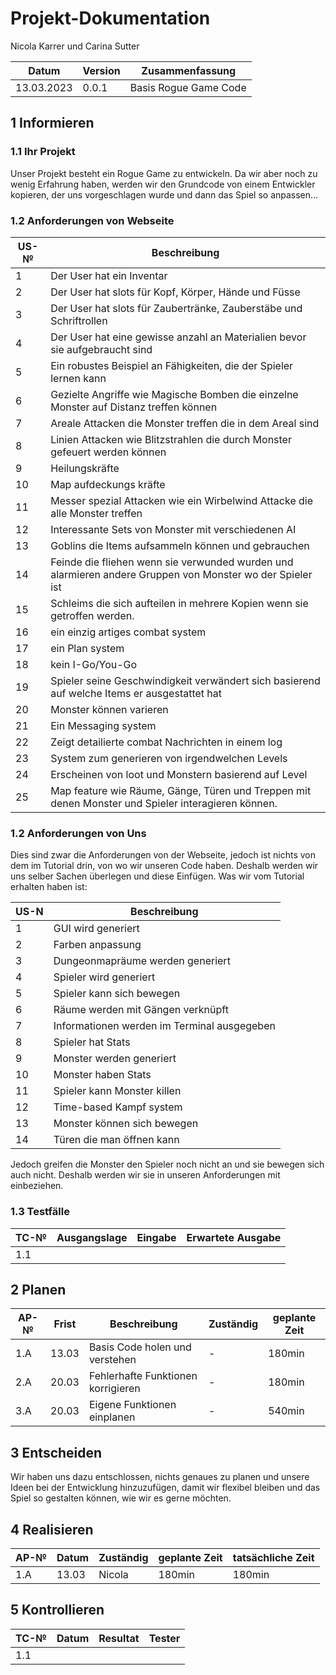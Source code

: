 # Projekt-Dokumentation



Nicola Karrer und Carina Sutter

| Datum | Version | Zusammenfassung                                              |
| ----- | ------- | ------------------------------------------------------------ |
| 13.03.2023 | 0.0.1   | Basis Rogue Game Code |

## 1 Informieren

### 1.1 Ihr Projekt

Unser Projekt besteht ein Rogue Game zu entwickeln. Da wir aber noch zu wenig Erfahrung haben, werden wir den Grundcode von einem Entwickler kopieren, der uns vorgeschlagen wurde und dann das Spiel so anpassen...


### 1.2 Anforderungen von Webseite

| US-№ | Beschreibung                       |
| ---- | ---------------------------------- |
| 1    | Der User hat ein Inventar|
| 2 | Der User hat slots für Kopf, Körper, Hände und Füsse |
| 3 | Der User hat slots für Zaubertränke, Zauberstäbe und Schriftrollen |
| 4 | Der User hat eine gewisse anzahl an Materialien bevor sie aufgebraucht sind |
| 5 | Ein robustes Beispiel an Fähigkeiten, die der Spieler lernen kann|
| 6 | Gezielte Angriffe wie Magische Bomben die einzelne Monster auf Distanz treffen können|
| 7 | Areale Attacken die Monster treffen die in dem Areal sind |
| 8 | Linien Attacken wie Blitzstrahlen die durch Monster gefeuert werden können |
| 9 | Heilungskräfte |
| 10 | Map aufdeckungs kräfte |
| 11 | Messer spezial Attacken wie ein Wirbelwind Attacke die alle Monster treffen |
| 12 | Interessante Sets von Monster mit verschiedenen AI|
| 13 | Goblins die Items aufsammeln können und gebrauchen |
| 14 | Feinde die fliehen wenn sie verwunded wurden und alarmieren andere Gruppen von Monster wo der Spieler ist|
| 15 | Schleims die sich aufteilen in mehrere Kopien wenn sie getroffen werden.
| 16 | ein einzig artiges combat system|
| 17 | ein Plan system
| 18 | kein I-Go/You-Go
| 19 | Spieler seine Geschwindigkeit verwändert sich basierend auf welche Items er ausgestattet hat|
| 20 | Monster können varieren|
| 21 | Ein Messaging system
| 22| Zeigt detailierte combat Nachrichten in einem log|
| 23 | System zum generieren von irgendwelchen Levels|
| 24 | Erscheinen von loot und Monstern basierend auf Level|
| 25 | Map feature wie Räume, Gänge, Türen und Treppen mit denen Monster und Spieler interagieren können.|

### 1.2 Anforderungen von Uns

Dies sind zwar die Anforderungen von der Webseite, jedoch ist nichts von dem im Tutorial drin, von wo wir unseren Code haben. Deshalb werden wir uns selber Sachen überlegen und diese Einfügen.
Was wir vom Tutorial erhalten haben ist:

| US-N | Beschreibung                         |
| ---- | ------------------------------------ |
| 1 | GUI wird generiert |
| 2 | Farben anpassung |
| 3 | Dungeonmapräume werden generiert |
| 4 | Spieler wird generiert |
| 5 | Spieler kann sich bewegen |
| 6 | Räume werden mit Gängen verknüpft |
| 7 | Informationen werden im Terminal ausgegeben |
| 8 | Spieler hat Stats |
| 9 | Monster werden generiert |
| 10 | Monster haben Stats |
| 11 | Spieler kann Monster killen |
| 12 | Time-based Kampf system |
| 13 | Monster können sich bewegen |
| 14 | Türen die man öffnen kann |

Jedoch greifen die Monster den Spieler noch nicht an und sie bewegen sich auch nicht. Deshalb werden wir sie in unseren Anforderungen mit einbeziehen.

### 1.3 Testfälle

| TC-№ | Ausgangslage | Eingabe | Erwartete Ausgabe |
| ---- | ------------ | ------- | ----------------- |
| 1.1  | 

## 2 Planen

| AP-№ | Frist | Beschreibung | Zuständig | geplante Zeit | 
| ---- | ----- | --------- | ------------ | -------------- |
| 1.A  | 13.03 | Basis Code holen und verstehen | - | 180min |
| 2.A  | 20.03 | Fehlerhafte Funktionen korrigieren | - | 180min |
| 3.A  | 20.03 | Eigene Funktionen einplanen | - | 540min |


## 3 Entscheiden

Wir haben uns dazu entschlossen, nichts genaues zu planen und unsere Ideen bei der Entwicklung hinzuzufügen, damit wir flexibel bleiben und das Spiel so gestalten können, wie wir es gerne möchten.

## 4 Realisieren

| AP-№ | Datum | Zuständig | geplante Zeit | tatsächliche Zeit |
| ---- | ----- | --------- | ------------- | ----------------- |
| 1.A  | 13.03 | Nicola    | 180min | 180min |

## 5 Kontrollieren


| TC-№ | Datum | Resultat | Tester |
| ---- | ----- | -------- | ------ |
| 1.1  | 



